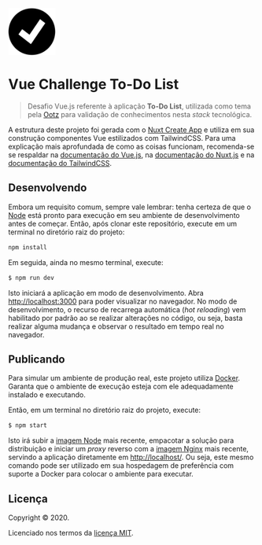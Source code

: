 <img src="./app/assets/img/logo.svg" alt="To-Do List" width="96">

# Vue Challenge To-Do List

> Desafio Vue.js referente à aplicação **To-Do List**, utilizada como tema pela [Ootz](http://ootz.com.br/) para validação de conhecimentos nesta _stack_ tecnológica.

A estrutura deste projeto foi gerada com o [Nuxt Create App](https://nuxtjs.org/guide/installation/) e utiliza em sua construção componentes Vue estilizados com TailwindCSS. Para uma explicação mais aprofundada de como as coisas funcionam, recomenda-se se respaldar na [documentação do Vue.js](https://br.vuejs.org), na [documentação do Nuxt.js](https://nuxtjs.org) e na [documentação do TailwindCSS](https://tailwindcss.com/docs).

## Desenvolvendo

Embora um requisito comum, sempre vale lembrar: tenha certeza de que o [Node](https://nodejs.org/) está pronto para execução em seu ambiente de desenvolvimento antes de começar. Então, após clonar este repositório, execute em um terminal no diretório raiz do projeto:

``` bash
npm install
```

Em seguida, ainda no mesmo terminal, execute:

``` bash
$ npm run dev
```

Isto iniciará a aplicação em modo de desenvolvimento. Abra [http://localhost:3000](http://localhost:3000) para poder visualizar no navegador. No modo de desenvolvimento, o recurso de recarrega automática (_hot reloading_) vem habilitado por padrão ao se realizar alterações no código, ou seja, basta realizar alguma mudança e observar o resultado em tempo real no navegador.

## Publicando

Para simular um ambiente de produção real, este projeto utiliza [Docker](https://www.docker.com/). Garanta que o ambiente de execução esteja com ele adequadamente instalado e executando.

Então, em um terminal no diretório raiz do projeto, execute:

``` bash
$ npm start
```

Isto irá subir a [imagem Node](https://hub.docker.com/_/node/) mais recente, empacotar a solução para distribuição e iniciar um _proxy_ reverso com a [imagem Nginx](https://hub.docker.com/_/nginx) mais recente, servindo a aplicação diretamente em [http://localhost/](http://localhost/). Ou seja, este mesmo comando pode ser utilizado em sua hospedagem de preferência com suporte a Docker para colocar o ambiente para executar.

## Licença

Copyright &copy; 2020.

Licenciado nos termos da [licença MIT](LICENSE).
